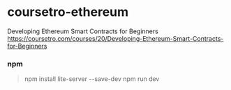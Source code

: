 # coursetro-ethereum
Developing Ethereum Smart Contracts for Beginners 
https://coursetro.com/courses/20/Developing-Ethereum-Smart-Contracts-for-Beginners

### npm
> npm install lite-server --save-dev
> npm run dev
